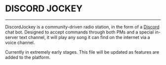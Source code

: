 # DISCORD JOCKEY
---
DiscordJockey is a community-driven radio station, in the form of a  [Discord](https://discord.gg) chat bot. Designed to accept commands through both PMs and a special in-server text channel, it will play any song it can find on the internet via a voice channel. 

Currently in extremely early stages. This file will be updated as features are added to the platform.